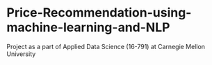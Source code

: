 # Price-Recommendation-using-machine-learning-and-NLP
Project as a part of Applied Data Science (16-791) at Carnegie Mellon University
